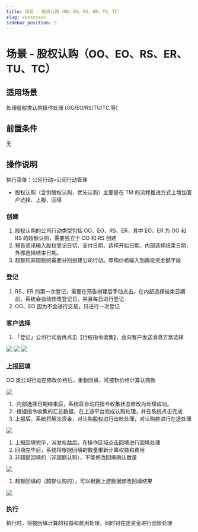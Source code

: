 ```yaml
---
title: 场景 - 股权认购（OO、EO、RS、ER、TU、TC）
slug: xxxxxxxxx
sidebar_position: 5
---
```



# 场景 - 股权认购（OO、EO、RS、ER、TU、TC）

## 适用场景

处理股权类认购操作处理 (OO/EO/RS/TU/TC 等)

## 前置条件

无

## 操作说明 

执行菜单：公司行动&gt;公司行动管理

- 股权认购（含供股权认购、优先认购）主要是在 TM 的流程推进方式上增加客户选择、上报、回填

### **创建**

1. 股权认购的公司行动类型包括 OO、EO、RS、ER，其中 EO、ER 为 OO 和 RS 的超额认购，需要独立于 OO 和 RS 创建 
2. 预告资讯输入股权登记日切、支付日期、选择开始日期、内部选择结束日期、外部选择结束日期。 
3. 超额和非超额的需要分别创建公司行动。申购价格输入到再投资金额字段

### **登记**

1. RS、ER 的第一次登记，需要在预告创建后手动点击。在内部选择结束日期前，系统会自动修改登记日，并且每日进行登记 
2.  OO、EO 因为不会进行交易，只进行一次登记

### **客户选择**

1. 「登记」公司行动后再点击【行权指令收集】，会向客户发送消息方案选择

<img src="/assets/YRwSbm7guoxPoNx46cJcqhr4nkb.png"/>

<img src="/assets/JZf1bvtPToVii5xa7Ogc5DCWnJb.png"/>

<img src="/assets/RUlVbE9ZxoO6qcxvjrycWwRkneb.png"/>

### **上报回填**

OO 类公司行动在修改价格后，重新回填，可按新价格计算认购款

<img src="/assets/CKcYbrBC0oVroixlidtcjFJ9npd.png"/>

1. ·内部选择日期结束后，系统将自动将指令收集状态修改为处理成功。 
2. ·根据指令收集的汇总数据，在上游平台完成认购处理，并在系统点击完成 
3. 上报后，系统将解冻资金，对认购股权进行出帐处理，对认购款进行在途处理

<img src="/assets/DVIWbqBDbocARHxYKgxcLpjRnub.png"/>

1. 上报回填完毕，派发权益后，在操作区域点击回填进行回填处理 
2. 回填完毕后，系统将根据回填的数量重新计算权益和费用 
3. 非超额回填的（非超额认购），不能修改回填确认数量 

<img src="/assets/FsRrbXZoIoA3Krx8y87cyDxcnrg.png"/>

1. 超额回填的（超额认购的），可以根据上游数据修改回填结果

<img src="/assets/WWsGbmoO0osl9RxfvJzcWSFknnc.png"/>

### **执行**

执行时，将按回填计算的权益和费用处理，同时对在途资金进行出帐处理

